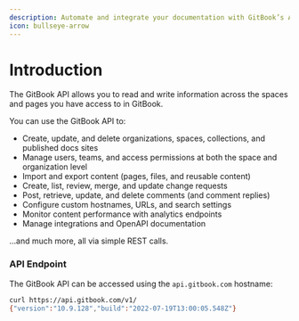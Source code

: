 ```yaml
---
description: Automate and integrate your documentation with GitBook’s API.
icon: bullseye-arrow
---
```


# Introduction

The GitBook API allows you to read and write information across the spaces and pages you have access to in GitBook.&#x20;

You can use the GitBook API to:

* Create, update, and delete organizations, spaces, collections, and published docs sites
* Manage users, teams, and access permissions at both the space and organization level
* Import and export content (pages, files, and reusable content)
* Create, list, review, merge, and update change requests
* Post, retrieve, update, and delete comments (and comment replies)
* Configure custom hostnames, URLs, and search settings
* Monitor content performance with analytics endpoints
* Manage integrations and OpenAPI documentation

…and much more, all via simple REST calls.

### API Endpoint

The GitBook API can be accessed using the `api.gitbook.com` hostname:

```bash
curl https://api.gitbook.com/v1/
{"version":"10.9.128","build":"2022-07-19T13:00:05.548Z"}
```
